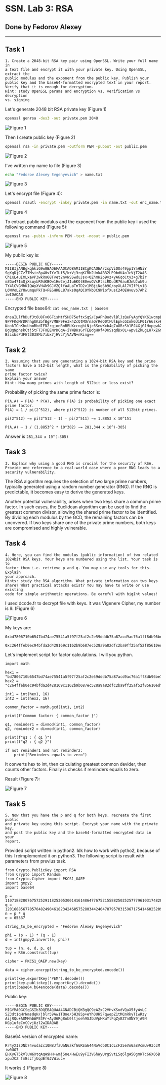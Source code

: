 # SSN. Lab 3: RSA

## Done by Fedorov Alexey

---

## Task 1

```
1. Create a 2048-bit RSA key pair using OpenSSL. Write your full name in
a text file and encrypt it with your private key. Using OpenSSL, extract the
public modulus and the exponent from the public key. Publish your
public key and the base64-formatted encrypted text in your report.
Verify that it is enough for decryption.
Hint: study OpenSSL params and encryption vs. verification vs decryption
vs. signing
```

Let's generate 2048 bit RSA private key (Figure 1)

```sh
openssl genrsa -des3 -out private.pem 2048
```

![Figure 1](https://github.com/user-attachments/assets/f684cd46-accd-4509-9aba-6e0dd2d47a31)

Then I create public key (Figure 2)

```sh
openssl rsa -in private.pem -outform PEM -pubout -out public.pem
```

![Figure 2](https://github.com/user-attachments/assets/300de1ae-179a-477c-8545-affa422c18af)

I've written my name to file (Figure 3)

```sh
echo "Fedorov Alexey Evgenyevich" > name.txt
```

![Figure 3](https://github.com/user-attachments/assets/dca5305a-cd8d-42fb-ba3d-88a181250885)

Let's encrypt file (Figure 4):

```sh
openssl rsautl -encrypt -inkey private.pem -in name.txt -out enc_name.txt
```

![Figure 4](https://github.com/user-attachments/assets/544c102e-eaeb-42c0-86cc-16cf79578fd7)

To extract public modulus and the exponent from the public key i used the following command (Figure 5):

```sh
openssl rsa -pubin -inform PEM -text -noout < public.pem
```

![Figure 5](https://github.com/user-attachments/assets/7e84cfa4-5f6e-4445-b243-7c80ea657dc6)

My public key is:

```
-----BEGIN PUBLIC KEY-----
MIIBIjANBgkqhkiG9w0BAQEFAAOCAQ8AMIIBCgKCAQEArzspViOOs49pp1YaHNiY
SgXgDjCZz7TMsir8p40vIYvIUf5/k+Vj3rqKCRb2UmkAB32LP9bdK4oJcVjT2WAS
Ch1KL4uImLxavP3wkRo68Tvet2nvNSSwduJsx+OZhmH2p9yz+yA6qoCty3+g7bir
mZGo47ImQjXsuybR9dKBOw1Hw2ejJIu6KOlB0euOVsRtsiRDudR76auBJnUJwk9u
TY4lCVGMhKIQWyXVH4k9GJVZQlfaALaTmTD2v1MBjiNeSb9O/oyXLAl7VIfPLv1B
L6WVoLZYOwumquPkTQ+FEGHKBL87aksOqAQC0YkbDC9WiofXusC24OEWvuvb7AhZ
iwIDAQAB
-----END PUBLIC KEY-----
```

Encrypted file base64: `cat enc_name.txt | base64`

```
dnsaILlfhDufJt6U8FvOGFisMtfSHD75eftxSqS/CpAPhBudvlBlJzQeFyAgYQYK61wcmpBIhm7f
9PPFKqMrDRhhgUKZofBgFVMBF9Fe3k4ZcQtMOrnaOrReQ0tFUlEpkcGInk6UiP01r66skvHpNYXM
KonkTChKhuUnoRbdIFD2rgjonRnBBUXccnghLNjc6SewXxb4q7u8BrSh1PJ4XjG1HxpgwkZ1n93S
BgQgNphskCtj5tFTJFXEENrDCqA+iYWBHsGrTEBdgHKf4DKSsqdBx0L+wpv1ZkLgLH7xZGmcir6J
BzLxbsPdFEt3038Mz7ibx7jHVcYjVAVN+nKing==
```

## Task 2

```
2. Assuming that you are generating a 1024-bit RSA key and the prime
factors have a 512-bit length, what is the probability of picking the same
prime factor twice?
Explain your answer
Hint: How many primes with length of 512bit or less exist?
```

Probability of picking the same prime factor is: 

```
P(A,A) = P(A) * P(A), where P(A) is probability of picking one exact prime factor.
P(A) = 1 / pi(2^512), where pi(2^512) is number of all 512bit primes.

pi(2^512) ~= pi(2^512 - 1) - pi(2^511) ~= 1.8853 x 10^151

P(A,A) ~ 1 / (1.8853^2 * 10^302) ~= 281,344 x 10^(-305)
```

Answer is `281,344 x 10^(-305)`

## Task 3

```
3. Explain why using a good RNG is crucial for the security of RSA.
Provide one reference to a real-world case where a poor RNG leads to a
security vulnerability.
```

The RSA algorithm requires the selection of two large prime numbers, typically generated using a random number generator (RNG). If the RNG is predictable, it becomes easy to derive the generated keys.

Another potential vulnerability, arises when two keys share a common prime factor. In such cases, the Euclidean algorithm can be used to find the greatest common divisor, allowing the shared prime factor to be identified. By dividing each modulus by the GCD, the remaining factors can be uncovered. If two keys share one of the private prime numbers, both keys are compromised and highly vulnerable.

## Task 4

```
4. Here, you can find the modulus (public information) of two related
1024bit RSA keys. Your keys are numbered using the list. Your task is to
factor them i.e. retrieve p and q. You may use any tools for this. Explain
your approach.
Hints: study the RSA algorithm. What private information can two keys
share? What practical attacks exist? You may have to write or use existing
code for simple arithmetic operations. Be careful with bigInt values!
```
I used dcode.fr to decrypt file with keys. It was Vigenere Cipher, my number is 9. (Figure 6)

![Figure 6](https://github.com/user-attachments/assets/6053cb1a-ac22-435b-a569-105a6005e23c)

My keys are:

```
0xbd7806710b6547bd74ae75541a5f97f25af2c2e59dddb75a87acd9ac76a1ff8db96be7d030d534277bfe47dfce69f9e6213941f916ac1ea59d6d3029919324e2c11cf20228d142ef8038c3216d63c4dc5afe03253a460f286f496d8e87a1f4625b515a472ae62516a672059ee7f0d63d8c0f4d286a75b9f7829820af8d4ce5dbL,
```
```
0xc264ffeb0ec94bfda2d428169c1162b9b687ec528a9a82dfc2ba9ff25af52f85610edf49613d07e57ea812791d8acc650157fb31138f0d32a453f031e9da29ed10a415e0757215add11999e5554fb63a21e6f52b71a4a716aabb5b34700266809a5a0e97fc276f6b9a37143704c615ef409d3d101c8f22bcde65483274b2b443L
```

Let's implement script for factor calculations. I will you python.

```
import math

hex1 = "bd7806710b6547bd74ae75541a5f97f25af2c2e59dddb75a87acd9ac76a1ff8db96be7d030d534277bfe47dfce69f9e6213941f916ac1ea59d6d3029919324e2c11cf20228d142ef8038c3216d63c4dc5afe03253a460f286f496d8e87a1f4625b515a472ae62516a672059ee7f0d63d8c0f4d286a75b9f7829820af8d4ce5db"
hex2 = "c264ffeb0ec94bfda2d428169c1162b9b687ec528a9a82dfc2ba9ff25af52f85610edf49613d07e57ea812791d8acc650157fb31138f0d32a453f031e9da29ed10a415e0757215add11999e5554fb63a21e6f52b71a4a716aabb5b34700266809a5a0e97fc276f6b9a37143704c615ef409d3d101c8f22bcde65483274b2b443"

int1 = int(hex1, 16)
int2 = int(hex2, 16)

common_factor = math.gcd(int1, int2)

print(f'Common factor: { common_factor }')

q1, reminder1 = divmod(int1, common_factor)
q2, reminder2 = divmod(int1, common_factor)

print(f"q1 : { q1 }")
print(f"q2 : { q2 }")

if not reminder1 and not reminder2:
    print("Reminders equals to zero")
```

It converts hex to int, then calculating greatest common devider, then counts other factors. Finally is checks if reminders equals to zero.

Result (Figure 7):

![Figure 7](https://github.com/user-attachments/assets/f1f32fb9-721b-4dc7-857a-caf3428eeeb4)

## Task 5

```
5. Now that you have the p and q for both keys, recreate the first public
and private key using this script. Encrypt your name with the private key,
and post the public key and the base64-formatted encrypted data in your
report.
```

Provided script written in python2. Idk how to work with pytho2, because of this I reimplemented it on python3. The following script is result with parameters from previus task.

```
from Crypto.PublicKey import RSA
from Crypto import Random
from Crypto.Cipher import PKCS1_OAEP
import gmpy2
import base64

p = 11071882807675725291182530530014161486477675215588250252577796103174828971090329117220453768989936023358023701845301972814614941389921367181925742574987557
q = 12016885677857048249046182342468575280344240478795703159671754146025209664934318131437636423328798953923594511041984885530517263982617861450032629098636031
n = p * q
e = 65537

string_to_be_encrypted = "Fedorov Alexey Evgenyevich"

phi = (p - 1) * (q - 1)
d = int(gmpy2.invert(e, phi))

tup = (n, e, d, p, q)
key = RSA.construct(tup)

cipher = PKCS1_OAEP.new(key)

data = cipher.encrypt(string_to_be_encrypted.encode())

print(key.exportKey('PEM').decode())
print(key.publickey().exportKey().decode())
print(base64.b64encode(data).decode())
```

Public key:

```
-----BEGIN PUBLIC KEY-----
MIGfMA0GCSqGSIb3DQEBAQUAA4GNADCBiQKBgQC9eAZxC2VHvXSudVQaX5fyWvLC
5Z3dt1qHrNmsdqH/jblr59Aw1TQne/5H385p+eYhOUH5FqwepZ1tMCmRkyTiwRzy
AijRQu+AOMMhbWPE3Fr+AyU6Rg8ob0ltjoeh9GJbUVpHKuYlFqZyBZ7n8NY9jA9N
KGp1ufeCmCCvjUzl2wIDAQAB
-----END PUBLIC KEY-----
```

Base64 version of encrypted name: 

`Rr4yXIsDNb74vudazc10N8JfaUaNGakfGGRSa644NoVcb0C1cLcF25eVnGa8VcmUv93ccMiw0UO7
EHXyGT5kVluW6XtqAqA9HH+wmjSne/HwEu9yFI3VGhWyUrgSvtLSq6lgA50gmKTc66X06BxpuJCZ
fmBszfjUqdEfGJVWiuc=`


It works :) (Figure 8)

![Figure 8](https://github.com/user-attachments/assets/2277f5f5-3dfe-49e1-af82-896aa23d2a10)



